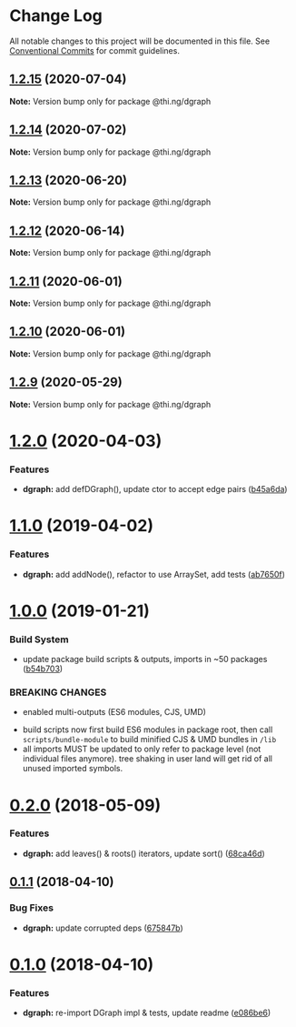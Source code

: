 # Change Log

All notable changes to this project will be documented in this file.
See [Conventional Commits](https://conventionalcommits.org) for commit guidelines.

## [1.2.15](https://github.com/thi-ng/umbrella/compare/@thi.ng/dgraph@1.2.14...@thi.ng/dgraph@1.2.15) (2020-07-04)

**Note:** Version bump only for package @thi.ng/dgraph





## [1.2.14](https://github.com/thi-ng/umbrella/compare/@thi.ng/dgraph@1.2.13...@thi.ng/dgraph@1.2.14) (2020-07-02)

**Note:** Version bump only for package @thi.ng/dgraph





## [1.2.13](https://github.com/thi-ng/umbrella/compare/@thi.ng/dgraph@1.2.12...@thi.ng/dgraph@1.2.13) (2020-06-20)

**Note:** Version bump only for package @thi.ng/dgraph





## [1.2.12](https://github.com/thi-ng/umbrella/compare/@thi.ng/dgraph@1.2.11...@thi.ng/dgraph@1.2.12) (2020-06-14)

**Note:** Version bump only for package @thi.ng/dgraph





## [1.2.11](https://github.com/thi-ng/umbrella/compare/@thi.ng/dgraph@1.2.10...@thi.ng/dgraph@1.2.11) (2020-06-01)

**Note:** Version bump only for package @thi.ng/dgraph





## [1.2.10](https://github.com/thi-ng/umbrella/compare/@thi.ng/dgraph@1.2.9...@thi.ng/dgraph@1.2.10) (2020-06-01)

**Note:** Version bump only for package @thi.ng/dgraph





## [1.2.9](https://github.com/thi-ng/umbrella/compare/@thi.ng/dgraph@1.2.8...@thi.ng/dgraph@1.2.9) (2020-05-29)

**Note:** Version bump only for package @thi.ng/dgraph





# [1.2.0](https://github.com/thi-ng/umbrella/compare/@thi.ng/dgraph@1.1.25...@thi.ng/dgraph@1.2.0) (2020-04-03)


### Features

* **dgraph:** add defDGraph(), update ctor to accept edge pairs ([b45a6da](https://github.com/thi-ng/umbrella/commit/b45a6da939348bd49134d499259889332d0e950f))





# [1.1.0](https://github.com/thi-ng/umbrella/compare/@thi.ng/dgraph@1.0.13...@thi.ng/dgraph@1.1.0) (2019-04-02)

### Features

* **dgraph:** add addNode(), refactor to use ArraySet, add tests ([ab7650f](https://github.com/thi-ng/umbrella/commit/ab7650f))

# [1.0.0](https://github.com/thi-ng/umbrella/compare/@thi.ng/dgraph@0.2.35...@thi.ng/dgraph@1.0.0) (2019-01-21)

### Build System

* update package build scripts & outputs, imports in ~50 packages ([b54b703](https://github.com/thi-ng/umbrella/commit/b54b703))

### BREAKING CHANGES

* enabled multi-outputs (ES6 modules, CJS, UMD)

- build scripts now first build ES6 modules in package root, then call
  `scripts/bundle-module` to build minified CJS & UMD bundles in `/lib`
- all imports MUST be updated to only refer to package level
  (not individual files anymore). tree shaking in user land will get rid of
  all unused imported symbols.

<a name="0.2.0"></a>
# [0.2.0](https://github.com/thi-ng/umbrella/compare/@thi.ng/dgraph@0.1.10...@thi.ng/dgraph@0.2.0) (2018-05-09)

### Features

* **dgraph:** add leaves() & roots() iterators, update sort() ([68ca46d](https://github.com/thi-ng/umbrella/commit/68ca46d))

<a name="0.1.1"></a>
## [0.1.1](https://github.com/thi-ng/umbrella/compare/@thi.ng/dgraph@0.1.0...@thi.ng/dgraph@0.1.1) (2018-04-10)

### Bug Fixes

* **dgraph:** update corrupted deps ([675847b](https://github.com/thi-ng/umbrella/commit/675847b))

<a name="0.1.0"></a>
# [0.1.0](https://github.com/thi-ng/umbrella/compare/@thi.ng/dgraph@0.0.3...@thi.ng/dgraph@0.1.0) (2018-04-10)

### Features

* **dgraph:** re-import DGraph impl & tests, update readme ([e086be6](https://github.com/thi-ng/umbrella/commit/e086be6))
